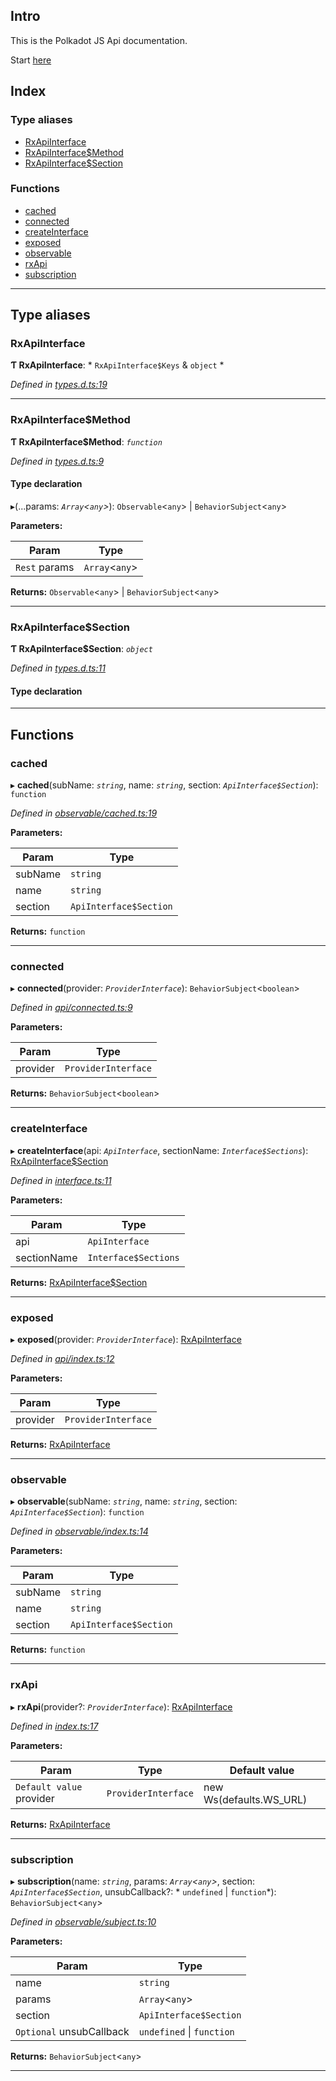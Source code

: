 
Intro
-----

This is the Polkadot JS Api documentation.

Start [here](globals.html)

## Index

### Type aliases

* [RxApiInterface](#rxapiinterface)
* [RxApiInterface$Method](#rxapiinterface_method)
* [RxApiInterface$Section](#rxapiinterface_section)

### Functions

* [cached](#cached)
* [connected](#connected)
* [createInterface](#createinterface)
* [exposed](#exposed)
* [observable](#observable)
* [rxApi](#rxapi)
* [subscription](#subscription)

---

## Type aliases

<a id="rxapiinterface"></a>

###  RxApiInterface

**Ƭ RxApiInterface**: * `RxApiInterface$Keys` & `object`
*

*Defined in [types.d.ts:19](https://github.com/chevdor/polkadot-js-api/blob/4661a2e/packages/api-rx/src/types.d.ts#L19)*

___
<a id="rxapiinterface_method"></a>

###  RxApiInterface$Method

**Ƭ RxApiInterface$Method**: *`function`*

*Defined in [types.d.ts:9](https://github.com/chevdor/polkadot-js-api/blob/4661a2e/packages/api-rx/src/types.d.ts#L9)*

#### Type declaration
▸(...params: *`Array`<`any`>*):  `Observable`<`any`> &#124; `BehaviorSubject`<`any`>

**Parameters:**

| Param | Type |
| ------ | ------ |
| `Rest` params | `Array`<`any`> |

**Returns:**  `Observable`<`any`> &#124; `BehaviorSubject`<`any`>

___
<a id="rxapiinterface_section"></a>

###  RxApiInterface$Section

**Ƭ RxApiInterface$Section**: *`object`*

*Defined in [types.d.ts:11](https://github.com/chevdor/polkadot-js-api/blob/4661a2e/packages/api-rx/src/types.d.ts#L11)*

#### Type declaration

[index: `string`]: [RxApiInterface$Method](#rxapiinterface_method)

___

## Functions

<a id="cached"></a>

###  cached

▸ **cached**(subName: *`string`*, name: *`string`*, section: *`ApiInterface$Section`*): `function`

*Defined in [observable/cached.ts:19](https://github.com/chevdor/polkadot-js-api/blob/4661a2e/packages/api-rx/src/observable/cached.ts#L19)*

**Parameters:**

| Param | Type |
| ------ | ------ |
| subName | `string` |
| name | `string` |
| section | `ApiInterface$Section` |

**Returns:** `function`

___
<a id="connected"></a>

###  connected

▸ **connected**(provider: *`ProviderInterface`*): `BehaviorSubject`<`boolean`>

*Defined in [api/connected.ts:9](https://github.com/chevdor/polkadot-js-api/blob/4661a2e/packages/api-rx/src/api/connected.ts#L9)*

**Parameters:**

| Param | Type |
| ------ | ------ |
| provider | `ProviderInterface` |

**Returns:** `BehaviorSubject`<`boolean`>

___
<a id="createinterface"></a>

###  createInterface

▸ **createInterface**(api: *`ApiInterface`*, sectionName: *`Interface$Sections`*): [RxApiInterface$Section](#rxapiinterface_section)

*Defined in [interface.ts:11](https://github.com/chevdor/polkadot-js-api/blob/4661a2e/packages/api-rx/src/interface.ts#L11)*

**Parameters:**

| Param | Type |
| ------ | ------ |
| api | `ApiInterface` |
| sectionName | `Interface$Sections` |

**Returns:** [RxApiInterface$Section](#rxapiinterface_section)

___
<a id="exposed"></a>

###  exposed

▸ **exposed**(provider: *`ProviderInterface`*): [RxApiInterface](#rxapiinterface)

*Defined in [api/index.ts:12](https://github.com/chevdor/polkadot-js-api/blob/4661a2e/packages/api-rx/src/api/index.ts#L12)*

**Parameters:**

| Param | Type |
| ------ | ------ |
| provider | `ProviderInterface` |

**Returns:** [RxApiInterface](#rxapiinterface)

___
<a id="observable"></a>

###  observable

▸ **observable**(subName: *`string`*, name: *`string`*, section: *`ApiInterface$Section`*): `function`

*Defined in [observable/index.ts:14](https://github.com/chevdor/polkadot-js-api/blob/4661a2e/packages/api-rx/src/observable/index.ts#L14)*

**Parameters:**

| Param | Type |
| ------ | ------ |
| subName | `string` |
| name | `string` |
| section | `ApiInterface$Section` |

**Returns:** `function`

___
<a id="rxapi"></a>

###  rxApi

▸ **rxApi**(provider?: *`ProviderInterface`*): [RxApiInterface](#rxapiinterface)

*Defined in [index.ts:17](https://github.com/chevdor/polkadot-js-api/blob/4661a2e/packages/api-rx/src/index.ts#L17)*

**Parameters:**

| Param | Type | Default value |
| ------ | ------ | ------ |
| `Default value` provider | `ProviderInterface` |  new Ws(defaults.WS_URL) |

**Returns:** [RxApiInterface](#rxapiinterface)

___
<a id="subscription"></a>

###  subscription

▸ **subscription**(name: *`string`*, params: *`Array`<`any`>*, section: *`ApiInterface$Section`*, unsubCallback?: * `undefined` &#124; `function`*): `BehaviorSubject`<`any`>

*Defined in [observable/subject.ts:10](https://github.com/chevdor/polkadot-js-api/blob/4661a2e/packages/api-rx/src/observable/subject.ts#L10)*

**Parameters:**

| Param | Type |
| ------ | ------ |
| name | `string` |
| params | `Array`<`any`> |
| section | `ApiInterface$Section` |
| `Optional` unsubCallback |  `undefined` &#124; `function`|

**Returns:** `BehaviorSubject`<`any`>

___


